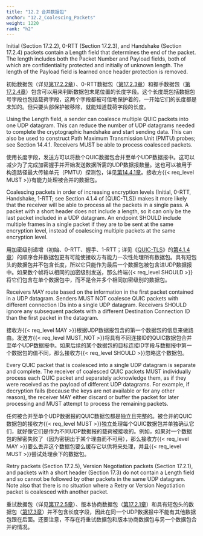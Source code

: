 ```yaml
---
title: "12.2 合并数据包"
anchor: "12.2_Coalescing_Packets"
weight: 1220
rank: "h2"
---
```


Initial (Section 17.2.2), 0-RTT (Section 17.2.3), and Handshake (Section 17.2.4) packets contain a Length field that determines the end of the packet. The length includes both the Packet Number and Payload fields, both of which are confidentiality protected and initially of unknown length. The length of the Payload field is learned once header protection is removed.

初始数据包（详见[第17.2.2章]()）、0-RTT数据包（[第17.2.3章]()）和握手数据包（[第17.2.4章]()）包含可以用来判断数据包末尾位置的长度字段。这个长度既包括数据包号字段也包括载荷字段，这两个字段都被可信地保护着的，一开始它们的长度都是未知的。但只要头部保护被移除，就能知道载荷字段的长度。

Using the Length field, a sender can coalesce multiple QUIC packets into one UDP datagram. This can reduce the number of UDP datagrams needed to complete the cryptographic handshake and start sending data. This can also be used to construct Path Maximum Transmission Unit (PMTU) probes; see Section 14.4.1. Receivers MUST be able to process coalesced packets.

使用长度字段，发送方可以将数个QUIC数据包合并至单个UDP数据报中。这可以减少为了完成加密握手并开始发送数据所需的UDP数据报数量。这也可以被用于构造路径最大传输单元（PMTU）探测包，详见[第14.4.1章]()。接收方{{< req_level MUST >}}有能力处理被合并的数据包。

Coalescing packets in order of increasing encryption levels (Initial, 0-RTT, Handshake, 1-RTT; see Section 4.1.4 of [QUIC-TLS]) makes it more likely that the receiver will be able to process all the packets in a single pass. A packet with a short header does not include a length, so it can only be the last packet included in a UDP datagram. An endpoint SHOULD include multiple frames in a single packet if they are to be sent at the same encryption level, instead of coalescing multiple packets at the same encryption level.

用加密级别递增（初始、0-RTT、握手、1-RTT；详见《[QUIC-TLS]()》的[第4.1.4章]()）的顺序合并数据包更有可能使接收方有能力一次性处理所有数据包。具有短包头的数据包并不包含长度，所以它只能作为最后一个数据包被包含进UDP数据报中。如果数个帧将以相同的加密级别发送，那么终端{{< req_level SHOULD >}}将它们包含在单个数据包中，而不是合并多个相同加密级别的数据包。

Receivers MAY route based on the information in the first packet contained in a UDP datagram. Senders MUST NOT coalesce QUIC packets with different connection IDs into a single UDP datagram. Receivers SHOULD ignore any subsequent packets with a different Destination Connection ID than the first packet in the datagram.

接收方{{< req_level MAY >}}根据UDP数据报包含的第一个数据包的信息来做路由。发送方{{< req_level MUST_NOT >}}将具有不同连接ID的QUIC数据包合并至单个UDP数据报中。如果后续的某个数据包的目标连接ID字段与数据报中第一个数据包的值不同，那么接收方{{< req_level SHOULD >}}忽略这个数据包。

Every QUIC packet that is coalesced into a single UDP datagram is separate and complete. The receiver of coalesced QUIC packets MUST individually process each QUIC packet and separately acknowledge them, as if they were received as the payload of different UDP datagrams. For example, if decryption fails (because the keys are not available or for any other reason), the receiver MAY either discard or buffer the packet for later processing and MUST attempt to process the remaining packets.

任何被合并至单个UDP数据报的QUIC数据包都是独立且完整的。被合并的QUIC数据包的接收方{{< req_level MUST >}}独立处理每个QUIC数据包并单独确认它们，就好像它们是作为不同UDP数据报的载荷被接收的。例如，如果对一个数据包的解密失败了（因为密钥出于某个理由而不可用），那么接收方{{< req_level MAY >}}要么丢弃这个数据包要么缓存它以供将来处理，并且{{< req_level MUST >}}尝试处理余下的数据包。

Retry packets (Section 17.2.5), Version Negotiation packets (Section 17.2.1), and packets with a short header (Section 17.3) do not contain a Length field and so cannot be followed by other packets in the same UDP datagram. Note also that there is no situation where a Retry or Version Negotiation packet is coalesced with another packet.

重试数据包（详见[第17.2.5章]()）、版本协商数据包（[第17.2.1章]()）和具有短包头的数据包（[第17.3章]()）并不包含长度字段，因此在同一个UDP数据报中不能有其他数据包跟在后面。还要注意，不存在将重试数据包和版本协商数据包与另一个数据包合并的情况。
